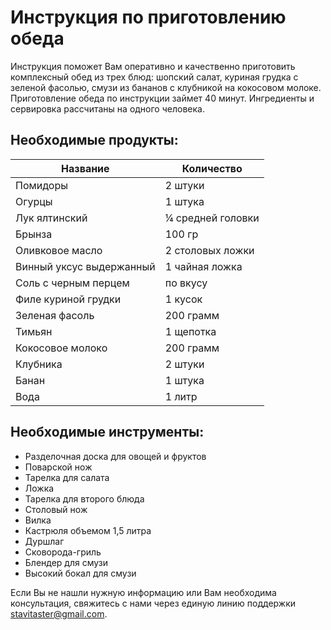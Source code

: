 # Инструкция по приготовлению обеда

Инструкция поможет Вам оперативно и качественно приготовить комплексный обед из трех блюд: шопский салат, куриная грудка с зеленой фасолью, смузи из бананов с клубникой на кокосовом молоке. Приготовление обеда по инструкции займет 40 минут. Ингредиенты и сервировка рассчитаны на одного человека.
## Необходимые продукты:
| Название | Количество |
| ------ | ------ |
| Помидоры | 2 штуки |
| Огурцы | 1 штука |
| Лук ялтинский | ¼ средней головки |
| Брынза | 100 гр |
| Оливковое масло | 2 столовых ложки |
| Винный уксус выдержанный | 1 чайная ложка |
| Соль с черным перцем | по вкусу |
| Филе куриной грудки | 1 кусок |
| Зеленая фасоль | 200 грамм |
| Тимьян | 1 щепотка |
| Кокосовое молоко | 200 грамм |
| Клубника | 2 штуки |
| Банан | 1 штука |
| Вода | 1 литр |

## Необходимые инструменты:
- Разделочная доска для овощей и фруктов
- Поварской нож
- Тарелка для салата
- Ложка
- Тарелка для второго блюда
- Столовый нож
- Вилка
- Кастрюля объемом 1,5 литра
- Дуршлаг
- Сковорода-гриль
- Блендер для смузи
- Высокий бокал для смузи

Если Вы не нашли нужную информацию или Вам необходима консультация, свяжитесь с нами через единую линию поддержки <stavitaster@gmail.com>.
